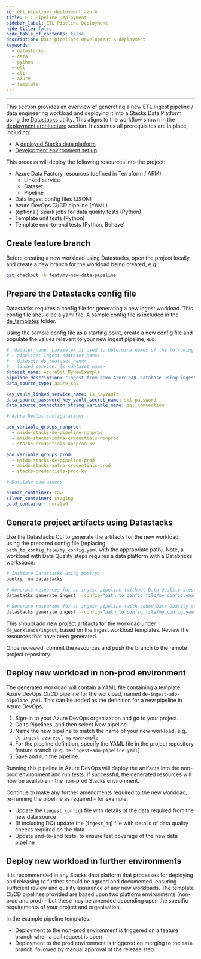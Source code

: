 ```yaml
---
id: etl_pipelines_deployment_azure
title: ETL Pipeline Deployment
sidebar_label: ETL Pipeline Deployment
hide_title: false
hide_table_of_contents: false
description: Data pipelines development & deployment
keywords:
  - datastacks
  - data
  - python
  - etl
  - cli
  - azure
  - template
---
```

---

This section provides an overview of generating a new ETL ingest pipeline / data engineering workload and deploying it into a Stacks Data Platform, using the [Datastacks](../etl_pipelines/datastacks.md) utility.
This aligns to the workflow shown in the [deployment architecture](../architecture/architecture_data_azure.md#data-engineering-workloads) section.
It assumes all prerequisites are in place, including:
* A [deployed Stacks data platform](core_data_platform_deployment_azure.md)
* [Development environment set up](dev_quickstart_data_azure.md)

This process will deploy the following resources into the project:
 * Azure Data Factory resources (defined in Terraform / ARM)
   - Linked service
   - Dataset
   - Pipeline
 * Data ingest config files (JSON)
 * Azure DevOps CI/CD pipeline (YAML)
 * (optional) Spark jobs for data quality tests (Python)
 * Template unit tests (Python)
 * Template end-to-end tests (Python, Behave)

## Create feature branch

Before creating a new workload using Datastacks, open the project locally and create a new branch for the workload being created, e.g.:

```bash
git checkout -b feat/my-new-data-pipeline
```

## Prepare the Datastacks config file

Datastacks requires a config file for generating a new ingest workload. This config file should be a yaml file. A sample config file is included in the [de_templates](https://github.com/amido/stacks-azure-data/tree/main/de_templates) folder.

Using the sample config file as a starting point, create a new config file and populate the values relevant to your new ingest pipeline, e.g.

```yaml
# `dataset_name` parameter is used to determine names of the following ADF resources:
# - pipeline: Ingest_<dataset_name>
# - dataset: ds_<dataset_name>
# - linked service: ls_<dataset_name>
dataset_name: AzureSql_MyNewExample
pipeline_description: "Ingest from demo Azure SQL database using ingest config file."
data_source_type: azure_sql

key_vault_linked_service_name: ls_KeyVault
data_source_password_key_vault_secret_name: sql-password
data_source_connection_string_variable_name: sql_connection

# Azure DevOps configurations

ado_variable_groups_nonprod:
  - amido-stacks-de-pipeline-nonprod
  - amido-stacks-infra-credentials-nonprod
  - stacks-credentials-nonprod-kv

ado_variable_groups_prod:
  - amido-stacks-de-pipeline-prod
  - amido-stacks-infra-credentials-prod
  - stacks-credentials-prod-kv

# Datalake containers

bronze_container: raw
silver_container: staging
gold_container: curated
```

## Generate project artifacts using Datastacks

Use the Datastacks CLI to generate the artifacts for the new workload, using the prepared config file (replacing `path_to_config_file/my_config.yaml` with the appropriate path). Note, a workload with Data Quality steps requires a data platform with a Databricks workspace:

```bash
# Initiate Datastacks using poetry:
poetry run datastacks

# Generate resources for an ingest pipeline (without Data Quality steps)
datastacks generate ingest --config="path_to_config_file/my_config.yaml"

# Generate resources for an ingest pipeline (with added Data Quality steps)
datastacks generate ingest --config="path_to_config_file/my_config.yaml" --data-quality
```

This should add new project artifacts for the workload under `de_workloads/ingest`, based on the ingest workload templates. Review the resources that have been generated.

Once reviewed, commit the resources and push the branch to the remote project repository.

## Deploy new workload in non-prod environment

The generated workload will contain a YAML file containing a template Azure DevOps CI/CD pipeline for the workload, named `de-ingest-ado-pipeline.yaml`. This can be added as the definition for a new pipeline in Azure DevOps.
1. Sign-in to your Azure DevOps organization and go to your project.
2. Go to Pipelines, and then select New pipeline.
3. Name the new pipeline to match the name of your new workload, e.g. `de-ingest-azuresql-mynewexample`
4. For the pipeline definition, specify the YAML file in the project repository feature branch (e.g. `de-ingest-ado-pipeline.yaml`)
5. Save and run the pipeline.

Running this pipeline in Azure DevOps will deploy the artifacts into the non-prod environment and run tests. If successful, the generated resources will now be available in the non-prod Stacks environment.

Continue to make any further amendments required to the new workload, re-running the pipeline as required - for example:
* Update the (`ingest_config`) file with details of the data required from the new data source
* (If including DQ) update the (`ingest_dq`) file with details of data quality checks required on the data
* Update end-to-end tests, to ensure test coverage of the new data pipeline

## Deploy new workload in further environments

It is recommended in any Stacks data platform that processes for deploying and releasing to further should be agreed and documented, ensuring sufficient review and quality assurance of any new workloads. The template CI/CD pipelines provided are based upon two platform environments (non-prod and prod) - but these may be amended depending upon the specific requirements of your project and organisation.

In the example pipeline templates:
* Deployment to the non-prod environment is triggered on a feature branch when a pull request is open
* Deployment to the prod environment is triggered on merging to the `main` branch, followed by manual approval of the release step.

